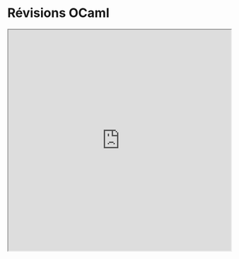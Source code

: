 # Révisions OCaml
<iframe src=https://mozilla.github.io/pdf.js/web/viewer.html?file=https://raw.githubusercontent.com/fortierq/cours/main/ocaml/revision/revisions_ocaml.pdf#zoom=page-fit&pagemode=none height=500 width=100% allowfullscreen></iframe>